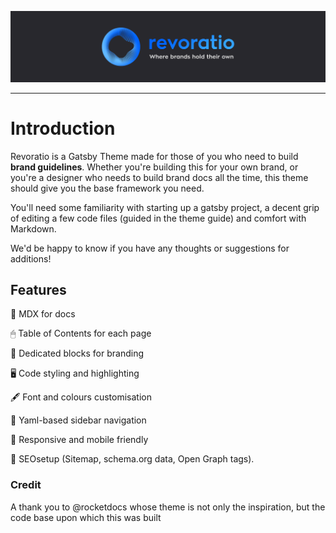 ![Revoratio](../../readme.png)

---

# Introduction

Revoratio is a Gatsby Theme made for those of you who need to build **brand guidelines**. Whether you're building this for your own brand, or you're a designer who needs to build brand docs all the time, this theme should give you the base framework you need. 

You'll need some familiarity with starting up a gatsby project, a decent grip of editing a few code files (guided in the theme guide) and comfort with Markdown. 

We'd be happy to know if you have any thoughts or suggestions for additions!

## Features

📝 MDX for docs

🖱 Table of Contents for each page

🎨 Dedicated blocks for branding

🖥 Code styling and highlighting

🖋 Font and colours customisation

🚩 Yaml-based sidebar navigation

📱 Responsive and mobile friendly

🔎 SEOsetup (Sitemap, schema.org data, Open Graph tags).

### Credit 

A thank you to @rocketdocs whose theme is not only the inspiration, but the code base upon which this was built